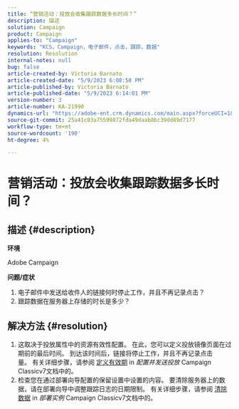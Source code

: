 ```yaml
---
title: “营销活动：投放会收集跟踪数据多长时间？”
description: 描述
solution: Campaign
product: Campaign
applies-to: "Campaign"
keywords: "KCS，Campaign，电子邮件，点击，跟踪，数据"
resolution: Resolution
internal-notes: null
bug: false
article-created-by: Victoria Barnato
article-created-date: "5/9/2023 6:08:58 PM"
article-published-by: Victoria Barnato
article-published-date: "5/9/2023 6:14:01 PM"
version-number: 3
article-number: KA-21990
dynamics-url: "https://adobe-ent.crm.dynamics.com/main.aspx?forceUCI=1&pagetype=entityrecord&etn=knowledgearticle&id=d76b8b90-94ee-ed11-8849-6045bd006b25"
source-git-commit: 25a41c03a75599872fda49daab8bc39dd89d7177
workflow-type: tm+mt
source-wordcount: '190'
ht-degree: 4%

---
```


# 营销活动：投放会收集跟踪数据多长时间？

## 描述 {#description}


<b>环境</b>

Adobe Campaign

<b>问题/症状</b>

1. 电子邮件中发送给收件人的链接何时停止工作，并且不再记录点击？
2. 跟踪数据在服务器上存储的时长是多少？



## 解决方法 {#resolution}


1. 这取决于投放属性中的资源有效性配置。 在此，您可以定义投放镜像页面在过期前的最后时间。 到达该时间后，链接将停止工作，并且不再记录点击量。 有关详细步骤，请参阅 [定义有效期](https://experienceleague.adobe.com/docs/campaign-classic/using/sending-messages/key-steps-when-creating-a-delivery/steps-sending-the-delivery.html?lang=en#defining-validity-period) in *配置并发送投放* Campaign Classicv7文档中的。
2. 检查您在通过部署向导配置的保留设置中设置的内容。 要清除服务器上的数据，请在部署向导中调整跟踪日志的日期限制。 有关详细步骤，请参阅 [清除数据](https://experienceleague.adobe.com/docs/campaign-classic/using/installing-campaign-classic/initial-configuration/deploying-an-instance.html?lang=en#purging-data) in *部署实例* Campaign Classicv7文档中的。

